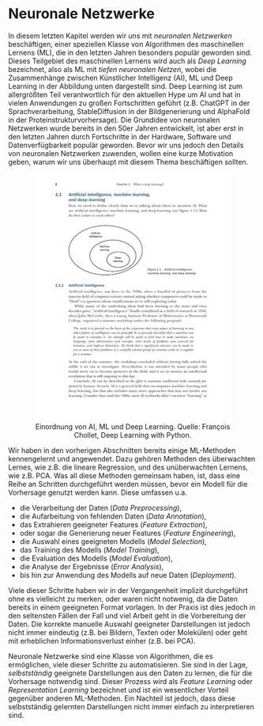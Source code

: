 # Neuronale Netzwerke

In diesem letzten Kapitel werden wir uns mit *neuronalen Netzwerken* beschäftigen, einer 
speziellen Klasse von Algorithmen des maschinellen Lernens (ML), die in den letzten Jahren
besonders populär geworden sind. Dieses Teilgebiet des maschinellen Lernens wird auch als 
*Deep Learning* bezeichnet, also als ML mit *tiefen neuronalen Netzen*, wobei die Zusammenhänge 
zwischen Künstlicher Intelligenz (AI), ML und Deep Learning in der Abbildung unten
dargestellt sind. Deep Learning ist zum allergrößten Teil 
verantwortlich für den aktuellen Hype um AI und hat in vielen Anwendungen zu großen 
Fortschritten geführt (z.B. ChatGPT in der Sprachverarbeitung, StableDiffusion in der 
Bildgenerierung und AlphaFold in der Proteinstrukturvorhersage). Die Grundidee von neuronalen
Netzwerken wurde bereits in den 50er Jahren entwickelt, ist aber erst in den letzten Jahren durch
Fortschritte in der Hardware, Software und Datenverfügbarkeit populär geworden. Bevor wir 
uns jedoch den Details von neuronalen Netzwerken zuwenden, wollen eine kurze 
Motivation geben, warum wir uns überhaupt mit diesem Thema beschäftigen sollten.

<figure>
    <center>
    <img src="./assets/figures/06-neural_networks/deep_learning_scheme.pdf"
         alt="AI vs. ML vs. DL"
         width="400"\>
    <figcaption>Einordnung von AI, ML und Deep Learning. Quelle: François Chollet, 
    Deep Learning with Python.</figcaption>
    </center>
</figure>

Wir haben in den vorherigen Abschnitten bereits einige ML-Methoden kennengelernt und 
angewendet. Dazu gehören Methoden des überwachten Lernes, wie z.B. die lineare Regression, 
und des unüberwachten Lernens, wie z.B. PCA. Was all diese Methoden gemeinsam haben, ist, 
dass eine Reihe an Schritten durchgeführt werden müssen, bevor ein Modell
für die Vorhersage genutzt werden kann. Diese umfassen u.a. 

- die Verarbeitung der Daten (*Data Preprocessing*),
- die Aufarbeitung von fehlenden Daten (*Data Annotation*),
- das Extrahieren geeigneter Features (*Feature Extraction*),
- oder sogar die Generierung neuer Features (*Feature Engineering*),
- die Auswahl eines geeigneten Modells (*Model Selection*),
- das Training des Modells (*Model Training*),
- die Evaluation des Modells (*Model Evaluation*),
- die Analyse der Ergebnisse (*Error Analysis*),
- bis hin zur Anwendung des Modells auf neue Daten (*Deployment*).

Viele dieser Schritte haben wir in der Vergangenheit implizit durchgeführt ohne es 
vielleicht zu merken, oder waren nicht notwenig, da die Daten bereits in einem
geeigneten Format vorlagen. In der Praxis ist dies jedoch in den seltensten Fällen der
Fall und viel Arbeit geht in die Vorbereitung der Daten. Die korrekte manuelle Auswahl 
geeigneter Darstellungen ist jedoch nicht immer eindeutig (z.B. bei Bildern, Texten
oder Molekülen) oder geht mit erheblichen Informationsverlust einher (z.B. bei PCA).

Neuronale Netzwerke sind eine Klasse von Algorithmen, die es ermöglichen, viele dieser
Schritte zu automatisieren. Sie sind in der Lage, *selbstständig* geeignete Darstellungen
aus den Daten zu lernen, die für die Vorhersage notwendig sind. Dieser Prozess wird als
*Feature Learning* oder *Representation Learning* bezeichnet und ist ein wesentlicher 
Vorteil gegenüber anderen ML-Methoden. Ein Nachteil ist jedoch, dass diese selbstständig
gelernten Darstellungen nicht immer einfach zu interpretieren sind.

